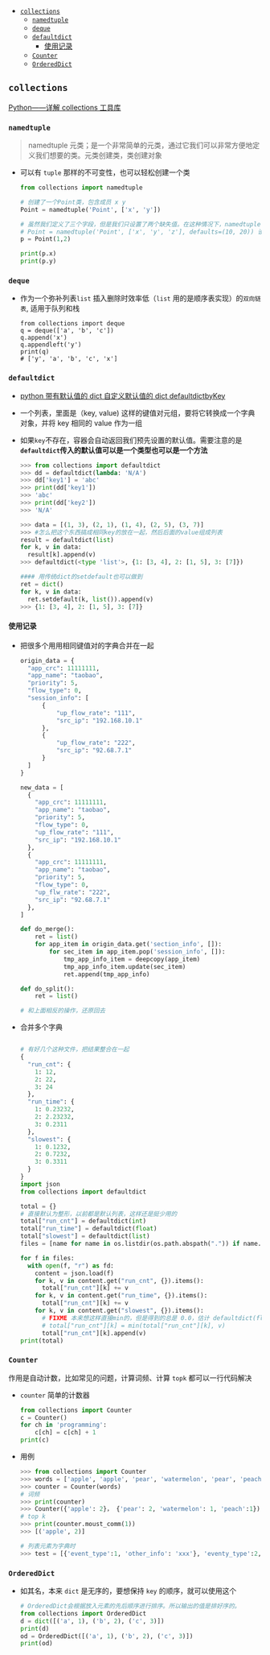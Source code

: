 - [`collections`](#collections)
  - [`namedtuple`](#namedtuple)
  - [`deque`](#deque)
  - [`defaultdict`](#defaultdict)
    - [使用记录](#使用记录)
  - [`Counter`](#counter)
  - [`OrderedDict`](#ordereddict)

## `collections`

[Python——详解 collections 工具库](https://www.cnblogs.com/techflow/p/12400482.html)

### `namedtuple`

> namedtuple 元类；是一个非常简单的元类，通过它我们可以非常方便地定义我们想要的类。元类创建类，类创建对象

- 可以有 `tuple` 那样的不可变性，也可以轻松创建一个类

  ```py
  from collections import namedtuple

  # 创建了一个Point类，包含成员 x y
  Point = namedtuple('Point', ['x', 'y'])

  # 虽然我们定义了三个字段，但是我们只设置了两个缺失值。在这种情况下，namedtuple 会自动将缺失值匹配上 score 和 age 两个字段。因为在 Python 的规范当中，必选参数一定在可选参数前面。所以 nuamdtuple 会自动右对齐
  # Point = namedtuple('Point', ['x', 'y', 'z'], defaults=(10, 20)) 设置 y、z 的默认值
  p = Point(1,2)

  print(p.x)
  print(p.y)
  ```

### `deque`

- 作为一个弥补列表`list` 插入删除时效率低（`list` 用的是顺序表实现）的`双向链表`, 适用于队列和栈

  ```py{cmd=ture}
  from collections import deque
  q = deque(['a', 'b', 'c'])
  q.append('x')
  q.appendleft('y')
  print(q)
  # ['y', 'a', 'b', 'c', 'x']
  ```

### `defaultdict`

- [python 带有默认值的 dict 自定义默认值的 dict defaultdictbyKey](https://blog.csdn.net/mantoureganmian/article/details/97918236)

- 一个列表，里面是（key, value) 这样的键值对元组，要将它转换成一个字典对象，并将 key 相同的 value 作为一组

- 如果`key`不存在，容器会自动返回我们预先设置的默认值。需要注意的是 **`defaultdict`传入的默认值可以是一个类型也可以是一个方法**

  ```py
  >>> from collections import defaultdict
  >>> dd = defaultdict(lambda: 'N/A')
  >>> dd['key1'] = 'abc'
  >>> print(dd['key1'])
  >>> 'abc'
  >>> print(dd['key2'])
  >>> 'N/A'

  >>> data = [(1, 3), (2, 1), (1, 4), (2, 5), (3, 7)]
  >>> #怎么把这个东西搞成相同key的放在一起，然后后面的value组成列表
  result = defaultdict(list)
  for k, v in data:
    result[k].append(v)
  >>> defaultdict(<type 'list'>, {1: [3, 4], 2: [1, 5], 3: [7]})

  #### 用传统dict的setdefault也可以做到
  ret = dict()
  for k, v in data:
    ret.setdefault(k, list()).append(v)
  >>> {1: [3, 4], 2: [1, 5], 3: [7]}
  ```

#### 使用记录

- 把很多个用用相同键值对的字典合并在一起

  ```py
  origin_data = {
    "app_crc": 11111111,
    "app_name": "taobao",
    "priority": 5,
    "flow_type": 0,
    "session_info": [
        {
            "up_flow_rate": "111",
            "src_ip": "192.168.10.1"
        },
        {
            "up_flow_rate": "222",
            "src_ip": "92.68.7.1"
        }
    ]
  }

  new_data = [
    {
      "app_crc": 11111111,
      "app_name": "taobao",
      "priority": 5,
      "flow_type": 0,
      "up_flow_rate": "111",
      "src_ip": "192.168.10.1"
    },
    {
      "app_crc": 11111111,
      "app_name": "taobao",
      "priority": 5,
      "flow_type": 0,
      "up_flw_rate": "222",
      "src_ip": "92.68.7.1"
    },
  ]

  def do_merge():
      ret = list()
      for app_item in origin_data.get('section_info', []):
          for sec_item in app_item.pop('session_info', []):
              tmp_app_info_item = deepcopy(app_item)
              tmp_app_info_item.update(sec_item)
              ret.append(tmp_app_info)

  def do_split():
      ret = list()

  # 和上面相反的操作，还原回去
  ```

- 合并多个字典

  ```py

  # 有好几个这种文件，把结果整合在一起
  {
    "run_cnt": {
      1: 12,
      2: 22,
      3: 24
    },
    "run_time": {
      1: 0.23232,
      2: 2.23232,
      3: 0.2311
    },
    "slowest": {
      1: 0.1232,
      2: 0.7232,
      3: 0.3311
    }
  }
  import json
  from collections import defaultdict

  total = {}
  # 直接默认为整形，以前都是默认列表，这样还是挺少用的
  total["run_cnt"] = defaultdict(int)
  total["run_time"] = defaultdict(float)
  total["slowest"] = defaultdict(list)
  files = [name for name in os.listdir(os.path.abspath(".")) if name.endswith(('.json')]

  for f in files:
    with open(f, "r") as fd:
      content = json.load(f)
      for k, v in content.get("run_cnt", {}).items():
        total["run_cnt"][k] += v
      for k, v in content.get("run_time", {}).items():
        total["run_cnt"][k] += v
      for k, v in content.get("slowest", {}).items():
        # FIXME 本来想这样直接min的，但是得到的总是 0.0，估计 defaultdict(float) 默认值就是0.0了
        # total["run_cnt"][k] = min(total["run_cnt"][k], v)
        total["run_cnt"][k].append(v)
  print(total)
  ```

### `Counter`

作用是自动计数，比如常见的问题，计算词频、计算 `topk` 都可以一行代码解决

- `counter` 简单的计数器

  ```py
  from collections import Counter
  c = Counter()
  for ch in 'programming':
      c[ch] = c[ch] + 1
  print(c)
  ```

- 用例

  ```py
  >>> from collections import Counter
  >>> words = ['apple', 'apple', 'pear', 'watermelon', 'pear', 'peach']
  >>> counter = Counter(words)
  # 词频
  >>> print(counter)
  >>> Counter({'apple': 2}， {'pear': 2, 'watermelon': 1, 'peach':1})
  # top k
  >>> print(counter.moust_comm(1))
  >>> [('apple', 2)]

  # 列表元素为字典时
  >>> test = [{'event_type':1, 'other_info': 'xxx'}, 'eventy_type':2, 'other_info': 'yyy]
  ```

### `OrderedDict`

- 如其名，本来 `dict` 是无序的，要想保持 `key` 的顺序，就可以使用这个

  ```py
  # OrderedDict会根据放入元素的先后顺序进行排序。所以输出的值是排好序的。
  from collections import OrderedDict
  d = dict([('a', 1), ('b', 2), ('c', 3)])
  print(d)
  od = OrderedDict([('a', 1), ('b', 2), ('c', 3)])
  print(od)
  ```
